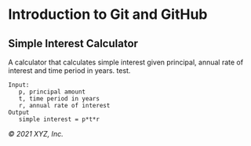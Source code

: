 # Introduction to Git and GitHub

## Simple Interest Calculator

A calculator that calculates simple interest given principal, annual rate of interest and time period in years.
test.
```
Input:
   p, principal amount
   t, time period in years
   r, annual rate of interest
Output
   simple interest = p*t*r
```

_© 2021 XYZ, Inc._
